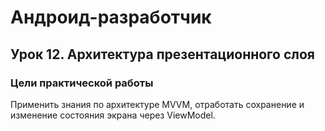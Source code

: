 # Андроид-разработчик

## Урок 12. Архитектура презентационного слоя

### Цели практической работы

Применить знания по архитектуре MVVM, отработать сохранение и изменение состояния экрана через ViewModel.